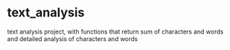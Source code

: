 # text_analysis
  text analysis project, with functions that return sum of characters and words and detailed analysis of characters and words
